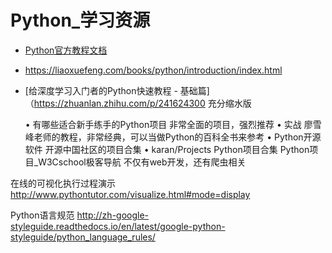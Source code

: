 # Python_学习资源


- [Python官方教程文档](https://docs.python.org/3.6/tutorial/index.html)
- https://liaoxuefeng.com/books/python/introduction/index.html
- [给深度学习入门者的Python快速教程 - 基础篇]（https://zhuanlan.zhihu.com/p/241624300
充分缩水版


	• 有哪些适合新手练手的Python项目 非常全面的项目，强烈推荐
	• 实战 廖雪峰老师的教程，非常经典，可以当做Python的百科全书来参考
	• Python开源软件 开源中国社区的项目合集
	• karan/Projects Python项目合集
Python项目_W3Cschool极客导航 不仅有web开发，还有爬虫相关






在线的可视化执行过程演示
http://www.pythontutor.com/visualize.html#mode=display


Python语言规范
http://zh-google-styleguide.readthedocs.io/en/latest/google-python-styleguide/python_language_rules/
